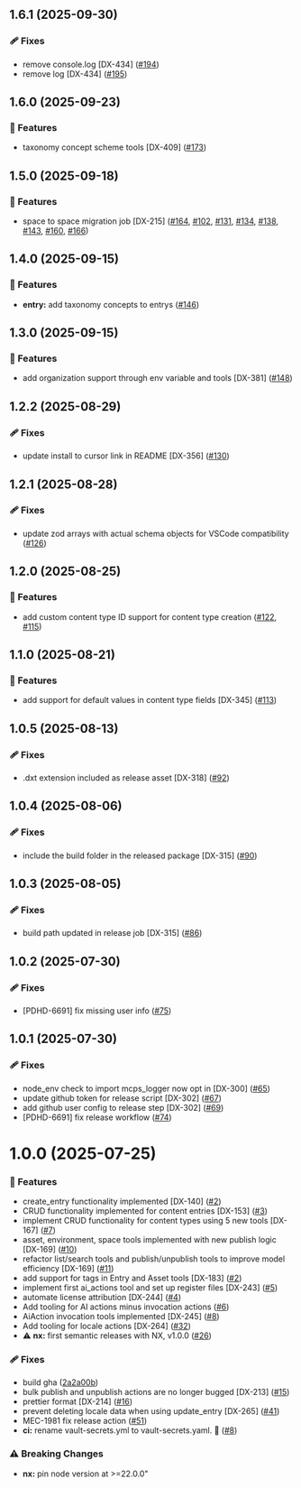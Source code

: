 ## 1.6.1 (2025-09-30)

### 🩹 Fixes

- remove console.log [DX-434] ([#194](https://github.com/contentful/contentful-mcp-server/pull/194))
- remove log [DX-434] ([#195](https://github.com/contentful/contentful-mcp-server/pull/195))

## 1.6.0 (2025-09-23)

### 🚀 Features

- taxonomy concept scheme tools [DX-409] ([#173](https://github.com/contentful/contentful-mcp-server/pull/173))

## 1.5.0 (2025-09-18)

### 🚀 Features

- space to space migration job [DX-215] ([#164](https://github.com/contentful/contentful-mcp-server/pull/164), [#102](https://github.com/contentful/contentful-mcp-server/issues/102), [#131](https://github.com/contentful/contentful-mcp-server/issues/131), [#134](https://github.com/contentful/contentful-mcp-server/issues/134), [#138](https://github.com/contentful/contentful-mcp-server/issues/138), [#143](https://github.com/contentful/contentful-mcp-server/issues/143), [#160](https://github.com/contentful/contentful-mcp-server/issues/160), [#166](https://github.com/contentful/contentful-mcp-server/issues/166))

## 1.4.0 (2025-09-15)

### 🚀 Features

- **entry:** add taxonomy concepts to entrys ([#146](https://github.com/contentful/contentful-mcp-server/pull/146))

## 1.3.0 (2025-09-15)

### 🚀 Features

- add organization support through env variable and tools [DX-381] ([#148](https://github.com/contentful/contentful-mcp-server/pull/148))

## 1.2.2 (2025-08-29)

### 🩹 Fixes

- update install to cursor link in README [DX-356] ([#130](https://github.com/contentful/contentful-mcp-server/pull/130))

## 1.2.1 (2025-08-28)

### 🩹 Fixes

- update zod arrays with actual schema objects for VSCode compatibility ([#126](https://github.com/contentful/contentful-mcp-server/pull/126))

## 1.2.0 (2025-08-25)

### 🚀 Features

- add custom content type ID support for content type creation ([#122](https://github.com/contentful/contentful-mcp-server/pull/122), [#115](https://github.com/contentful/contentful-mcp-server/issues/115))

## 1.1.0 (2025-08-21)

### 🚀 Features

- add support for default values in content type fields [DX-345] ([#113](https://github.com/contentful/contentful-mcp-server/issues/113))

## 1.0.5 (2025-08-13)

### 🩹 Fixes

- .dxt extension included as release asset [DX-318] ([#92](https://github.com/contentful/contentful-mcp-server/pull/92))

## 1.0.4 (2025-08-06)

### 🩹 Fixes

- include the build folder in the released package [DX-315] ([#90](https://github.com/contentful/contentful-mcp-server/pull/90))

## 1.0.3 (2025-08-05)

### 🩹 Fixes

- build path updated in release job [DX-315] ([#86](https://github.com/contentful/contentful-mcp-server/pull/86))

## 1.0.2 (2025-07-30)

### 🩹 Fixes

- [PDHD-6691] fix missing user info ([#75](https://github.com/contentful/contentful-mcp-server/pull/75))

## 1.0.1 (2025-07-30)

### 🩹 Fixes

- node_env check to import mcps_logger now opt in [DX-300] ([#65](https://github.com/contentful/contentful-mcp-server/pull/65))
- update github token for release script [DX-302] ([#67](https://github.com/contentful/contentful-mcp-server/pull/67))
- add github user config to release step [DX-302] ([#69](https://github.com/contentful/contentful-mcp-server/pull/69))
- [PDHD-6691] fix release workflow ([#74](https://github.com/contentful/contentful-mcp-server/pull/74))

# 1.0.0 (2025-07-25)

### 🚀 Features

- create_entry functionality implemented [DX-140] ([#2](https://github.com/contentful/contentful-mcp-server/pull/2))
- CRUD functionality implemented for content entries [DX-153] ([#3](https://github.com/contentful/contentful-mcp-server/pull/3))
- implement CRUD functionality for content types using 5 new tools [DX-167] ([#7](https://github.com/contentful/contentful-mcp-server/pull/7))
- asset, environment, space tools implemented with new publish logic [DX-169] ([#10](https://github.com/contentful/contentful-mcp-server/pull/10))
- refactor list/search tools and publish/unpublish tools to improve model efficiency [DX-169] ([#11](https://github.com/contentful/contentful-mcp-server/pull/11))
- add support for tags in Entry and Asset tools [DX-183] ([#2](https://github.com/contentful/contentful-mcp-server/pull/2))
- implement first ai_actions tool and set up register files [DX-243] ([#5](https://github.com/contentful/contentful-mcp-server/pull/5))
- automate license attribution [DX-244] ([#4](https://github.com/contentful/contentful-mcp-server/pull/4))
- Add tooling for AI actions minus invocation actions ([#6](https://github.com/contentful/contentful-mcp-server/pull/6))
- AiAction invocation tools implemented [DX-245] ([#8](https://github.com/contentful/contentful-mcp-server/pull/8))
- Add tooling for locale actions [DX-264] ([#32](https://github.com/contentful/contentful-mcp-server/pull/32))
- ⚠️ **nx:** first semantic releases with NX, v1.0.0 ([#26](https://github.com/contentful/contentful-mcp-server/pull/26))

### 🩹 Fixes

- build gha ([2a2a00b](https://github.com/contentful/contentful-mcp-server/commit/2a2a00b))
- bulk publish and unpublish actions are no longer bugged [DX-213] ([#15](https://github.com/contentful/contentful-mcp-server/pull/15))
- prettier format [DX-214] ([#16](https://github.com/contentful/contentful-mcp-server/pull/16))
- prevent deleting locale data when using update_entry [DX-265] ([#41](https://github.com/contentful/contentful-mcp-server/pull/41))
- MEC-1981 fix release action ([#51](https://github.com/contentful/contentful-mcp-server/pull/51))
- **ci:** rename vault-secrets.yml to vault-secrets.yaml. :facepalm: ([#8](https://github.com/contentful/contentful-mcp-server/pull/8))

### ⚠️ Breaking Changes

- **nx:** pin node version at >=22.0.0"
